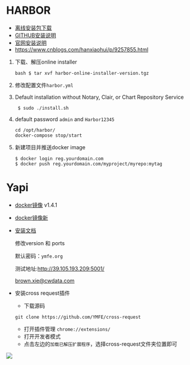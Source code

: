 # HARBOR

- [离线安装包下载](https://github.com/goharbor/harbor/releases)
- [GITHUB安装说明](https://github.com/goharbor/harbor/blob/release-1.10.0/docs/installation_guide.md)
- [官网安装说明](https://goharbor.io/docs/1.10/install-config/)
- https://www.cnblogs.com/hanxiaohui/p/9257855.html

1. 下载、解压online installer

   ```shell
   bash $ tar xvf harbor-online-installer-version.tgz
   ```

   

2. 修改配置文件`harbor.yml`

3. Default installation without Notary, Clair, or Chart Repository Service

   ```
    $ sudo ./install.sh
   ```

4. default password `admin` and `Harbor12345`

   ```
   cd /opt/harbor/
   docker-compose stop/start
   ```

   

5. 新建项目并推送docker image

   ```shell
   $ docker login reg.yourdomain.com
   $ docker push reg.yourdomain.com/myproject/myrepo:mytag
   ```


# Yapi 
- [docker镜像](https://hub.docker.com/r/silsuer/yapi)  v1.4.1

- [docker镜像新](https://hub.docker.com/r/mrjin/yapi)

- [安装文档](https://github.com/jinfeijie/yapi)

  修改version 和 ports

  默认密码：`ymfe.org`

  测试地址:http://39.105.193.209:5001/

  brown.xie@cwdata.com

- 安装cross request插件

  - 下载源码

  ```
  git clone https://github.com/YMFE/cross-request
  ```

  
  - 打开插件管理 `chrome://extensions/`
  - 打开开发者模式
  - 点击左边的`加载已解压扩展程序`，选择cross-request文件夹位置即可

![](https://user-gold-cdn.xitu.io/2020/2/6/17019641c66efc5a?imageView2/0/w/1280/h/960/format/webp/ignore-error/1)